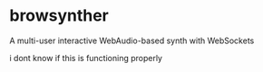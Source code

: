 # browsynther
A multi-user interactive WebAudio-based synth with WebSockets

i dont know if this is functioning properly 
